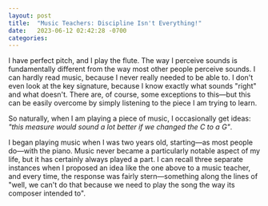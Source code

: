 ```yaml
---
layout: post
title:  "Music Teachers: Discipline Isn't Everything!"
date:   2023-06-12 02:42:28 -0700
categories:
---
```

I have perfect pitch, and I play the flute. The way I perceive sounds is fundamentally different from the way most other people perceive sounds. I can hardly read music, because I never really needed to be able to. I don't even look at the key signature, because I know exactly what sounds "right" and what doesn't. There are, of course, some exceptions to this—but this can be easily overcome by simply listening to the piece I am trying to learn.

So naturally, when I am playing a piece of music, I occasionally get ideas: *"this measure would sound a lot better if we changed the C to a G"*.

I began playing music when I was two years old, starting—as most people do—with the piano. Music never became a particularly notable aspect of my life, but it has certainly always played a part. I can recall three separate instances when I proposed an idea like the one above to a music teacher, and every time, the response was fairly stern—something along the lines of "well, we can't do that because we need to play the song the way its composer intended to".
